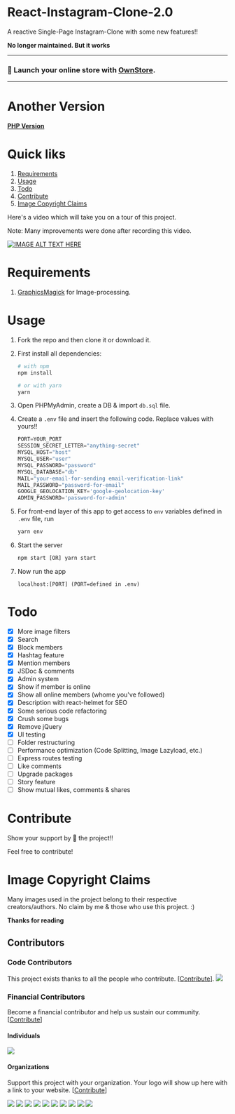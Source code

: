 # React-Instagram-Clone-2.0
A reactive Single-Page Instagram-Clone with some new features!! 

**No longer maintained. But it works**

---
### 🛒 Launch your online store with [OwnStore](https://ownstore.dev).
---

# Another Version
**[PHP Version](https://github.com/yTakkar/Instagram-Clone)**

# Quick liks
1. [Requirements](#requirements)
2. [Usage](#usage)
3. [Todo](#todo)
4. [Contribute](#contribute)
5. [Image Copyright Claims](#image-copyright-claims)

Here's a video which will take you on a tour of this project.

Note: Many improvements were done after recording this video.

[![IMAGE ALT TEXT HERE](http://img.youtube.com/vi/VBZD5lfvi4U/0.jpg)](https://www.youtube.com/watch?v=VBZD5lfvi4U)

# Requirements
1. [GraphicsMagick](http://www.graphicsmagick.org/) for Image-processing.

# Usage
1. Fork the repo and then clone it or download it.

2. First install all dependencies:
    ```bash
    # with npm
    npm install
    
    # or with yarn
    yarn
    ```

3. Open PHPMyAdmin, create a DB & import `db.sql` file.
4. Create a `.env` file and insert the following code. Replace values with yours!!

    ```javascript
    PORT=YOUR_PORT
    SESSION_SECRET_LETTER="anything-secret"
    MYSQL_HOST="host"
    MYSQL_USER="user"
    MYSQL_PASSWORD="password"
    MYSQL_DATABASE="db"
    MAIL="your-email-for-sending email-verification-link"
    MAIL_PASSWORD="password-for-email"
    GOOGLE_GEOLOCATION_KEY='google-geolocation-key'
    ADMIN_PASSWORD='password-for-admin'
    ```
    
5. For front-end layer of this app to get access to `env` variables defined in `.env` file, run
    ```bash
    yarn env
    ```

6. Start the server
    ```javascript
    npm start [OR] yarn start
    ```

7. Now run the app
    ```javacript
    localhost:[PORT] (PORT=defined in .env)
    ```
    
# Todo
- [x] More image filters
- [x] Search
- [x] Block members
- [x] Hashtag feature
- [x] Mention members
- [x] JSDoc & comments
- [x] Admin system
- [x] Show if member is online
- [x] Show all online members (whome you've followed)
- [x] Description with react-helmet for SEO
- [x] Some serious code refactoring
- [x] Crush some bugs
- [x] Remove jQuery
- [x] UI testing
- [ ] Folder restructuring
- [ ] Performance optimization (Code Splitting, Image Lazyload, etc.)
- [ ] Express routes testing
- [ ] Like comments
- [ ] Upgrade packages
- [ ] Story feature
- [ ] Show mutual likes, comments & shares

# Contribute
Show your support by 🌟 the project!!

Feel free to contribute!

# Image Copyright Claims
Many images used in the project belong to their respective creators/authors. No claim by me & those who use this project. :)

**Thanks for reading**

## Contributors

### Code Contributors

This project exists thanks to all the people who contribute. [[Contribute](CONTRIBUTING.md)].
<a href="https://github.com/yTakkar/React-Instagram-Clone-2.0/graphs/contributors"><img src="https://opencollective.com/react-instagram-clone-20/contributors.svg?width=890&button=false" /></a>

### Financial Contributors

Become a financial contributor and help us sustain our community. [[Contribute](https://opencollective.com/react-instagram-clone-20/contribute)]

#### Individuals

<a href="https://opencollective.com/react-instagram-clone-20"><img src="https://opencollective.com/react-instagram-clone-20/individuals.svg?width=890"></a>

#### Organizations

Support this project with your organization. Your logo will show up here with a link to your website. [[Contribute](https://opencollective.com/react-instagram-clone-20/contribute)]

<a href="https://opencollective.com/react-instagram-clone-20/organization/0/website"><img src="https://opencollective.com/react-instagram-clone-20/organization/0/avatar.svg"></a>
<a href="https://opencollective.com/react-instagram-clone-20/organization/1/website"><img src="https://opencollective.com/react-instagram-clone-20/organization/1/avatar.svg"></a>
<a href="https://opencollective.com/react-instagram-clone-20/organization/2/website"><img src="https://opencollective.com/react-instagram-clone-20/organization/2/avatar.svg"></a>
<a href="https://opencollective.com/react-instagram-clone-20/organization/3/website"><img src="https://opencollective.com/react-instagram-clone-20/organization/3/avatar.svg"></a>
<a href="https://opencollective.com/react-instagram-clone-20/organization/4/website"><img src="https://opencollective.com/react-instagram-clone-20/organization/4/avatar.svg"></a>
<a href="https://opencollective.com/react-instagram-clone-20/organization/5/website"><img src="https://opencollective.com/react-instagram-clone-20/organization/5/avatar.svg"></a>
<a href="https://opencollective.com/react-instagram-clone-20/organization/6/website"><img src="https://opencollective.com/react-instagram-clone-20/organization/6/avatar.svg"></a>
<a href="https://opencollective.com/react-instagram-clone-20/organization/7/website"><img src="https://opencollective.com/react-instagram-clone-20/organization/7/avatar.svg"></a>
<a href="https://opencollective.com/react-instagram-clone-20/organization/8/website"><img src="https://opencollective.com/react-instagram-clone-20/organization/8/avatar.svg"></a>
<a href="https://opencollective.com/react-instagram-clone-20/organization/9/website"><img src="https://opencollective.com/react-instagram-clone-20/organization/9/avatar.svg"></a>
